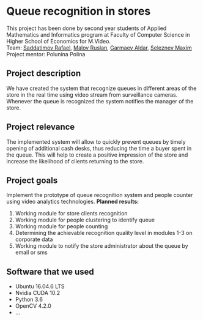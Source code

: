 # Queue recognition in stores
This project has been done by second year students of Applied Mathematics and Informatics
program at Faculty of Computer Science in Higher School of Economics for M.Video.  
Team: [Saddatimov Rafael](https://github.com/rsaddatimov "Saddatimov Rafael"), [Malov Ruslan](https://github.com/dogda116 "Malov Ruslan"), 
[Garmaev Aldar](https://github.com/ravkl "Garmaev Aldar"), [Seleznev Maxim](https://github.com/mh1m "Seleznev Maxim")  
Project mentor: Polunina Polina

## Project description
We have created the system that recognize queues in different areas of the store in the real time using video stream from surveillance cameras.
Whenever the queue is recognized the system notifies the manager of the store.

## Project relevance
The implemented system will allow to quickly prevent queues by timely opening of additional cash desks, thus reducing the time a buyer spent in the queue.
This will help to create a positive impression of the store and increase the likelihood of clients returning to the store.

## Project goals
Implement the prototype of queue recognition system and people counter using video analytics technologies.
**Planned results:**
1. Working module for store clients recognition
2. Working module for people clustering to identify queue
3. Working module for people counting
4. Determining the achievable recognition quality level in modules 1-3 on corporate data
5. Working module to notify the store administrator about the queue by email or sms

## Software that we used
* Ubuntu 16.04.6 LTS
* Nvidia CUDA 10.2
* Python 3.6
* OpenCV 4.2.0
* ...
